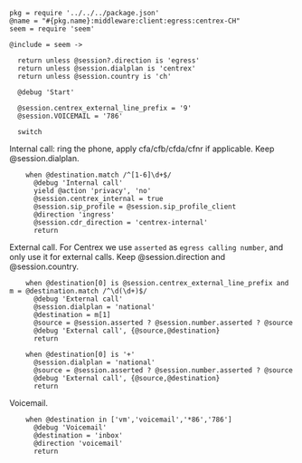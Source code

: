     pkg = require '../../../package.json'
    @name = "#{pkg.name}:middleware:client:egress:centrex-CH"
    seem = require 'seem'

    @include = seem ->

      return unless @session?.direction is 'egress'
      return unless @session.dialplan is 'centrex'
      return unless @session.country is 'ch'

      @debug 'Start'

      @session.centrex_external_line_prefix = '9'
      @session.VOICEMAIL = '786'

      switch

Internal call: ring the phone, apply cfa/cfb/cfda/cfnr if applicable.
Keep @session.dialplan.

        when @destination.match /^[1-6]\d+$/
          @debug 'Internal call'
          yield @action 'privacy', 'no'
          @session.centrex_internal = true
          @session.sip_profile = @session.sip_profile_client
          @direction 'ingress'
          @session.cdr_direction = 'centrex-internal'
          return

External call.
For Centrex we use `asserted` as `egress calling number`, and only use it for external calls.
Keep @session.direction and @session.country.

        when @destination[0] is @session.centrex_external_line_prefix and m = @destination.match /^\d(\d+)$/
          @debug 'External call'
          @session.dialplan = 'national'
          @destination = m[1]
          @source = @session.asserted ? @session.number.asserted ? @source
          @debug 'External call', {@source,@destination}
          return

        when @destination[0] is '+'
          @session.dialplan = 'national'
          @source = @session.asserted ? @session.number.asserted ? @source
          @debug 'External call', {@source,@destination}
          return

Voicemail.

        when @destination in ['vm','voicemail','*86','786']
          @debug 'Voicemail'
          @destination = 'inbox'
          @direction 'voicemail'
          return
